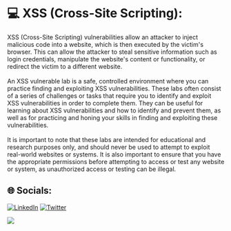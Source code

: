 # 💻 XSS (Cross-Site Scripting):
XSS (Cross-Site Scripting) vulnerabilities allow an attacker to inject malicious code into a website, which is then executed by the victim's browser. This can allow the attacker to steal sensitive information such as login credentials, manipulate the website's content or functionality, or redirect the victim to a different website.<br><br>An XSS vulnerable lab is a safe, controlled environment where you can practice finding and exploiting XSS vulnerabilities. These labs often consist of a series of challenges or tasks that require you to identify and exploit XSS vulnerabilities in order to complete them. They can be useful for learning about XSS vulnerabilities and how to identify and prevent them, as well as for practicing and honing your skills in finding and exploiting these vulnerabilities.<br><br>It is important to note that these labs are intended for educational and research purposes only, and should never be used to attempt to exploit real-world websites or systems. It is also important to ensure that you have the appropriate permissions before attempting to access or test any website or system, as unauthorized access or testing can be illegal.


## 🌐 Socials:
[![LinkedIn](https://img.shields.io/badge/LinkedIn-%230077B5.svg?logo=linkedin&logoColor=white)](https://linkedin.com/in/pritam-dash-116931171) [![Twitter](https://img.shields.io/badge/Twitter-%231DA1F2.svg?logo=Twitter&logoColor=white)](https://twitter.com/iampritam333) 


[![](https://visitcount.itsvg.in/api?id=iampritam97&icon=8&color=8)](https://visitcount.itsvg.in)
